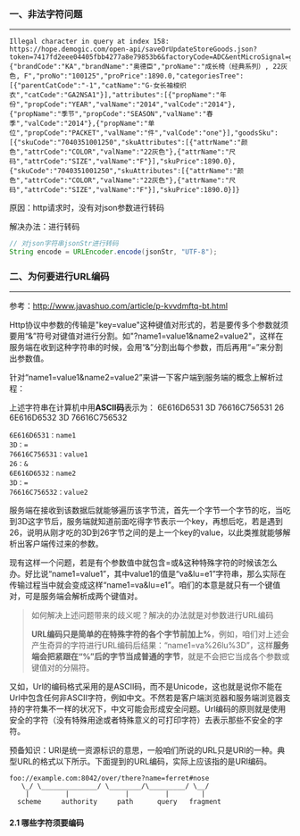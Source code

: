 ### 一、非法字符问题

---

```
Illegal character in query at index 158: https://hope.demogic.com/open-api/saveOrUpdateStoreGoods.json?token=7417fd2eee04405fbb4277a8e79853b6&factoryCode=ADC&entMicroSignal=gh_efb70add9010&goodsInfo={"brandCode":"KA","brandName":"奥德臣","proName":"成长椅（经典系列）, 22灰色, F","proNo":"100125","proPrice":1890.0,"categoriesTree":[{"parentCatCode":"-1","catName":"G-女长袖梭织衣","catCode":"GA2NSA1"}],"attributes":[{"propName":"年份","propCode":"YEAR","valName":"2014","valCode":"2014"},{"propName":"季节","propCode":"SEASON","valName":"春季","valCode":"2014"},{"propName":"单位","propCode":"PACKET","valName":"件","valCode":"one"}],"goodsSku":[{"skuCode":"7040351001250","skuAttributes":[{"attrName":"颜色","attrCode":"COLOR","valName":"22灰色"},{"attrName":"尺码","attrCode":"SIZE","valName":"F"}],"skuPrice":1890.0},{"skuCode":"7040351001250","skuAttributes":[{"attrName":"颜色","attrCode":"COLOR","valName":"22灰色"},{"attrName":"尺码","attrCode":"SIZE","valName":"F"}],"skuPrice":1890.0}]}
```

原因：http请求时，没有对json参数进行转码

解决办法：进行转码

```java
// 对json字符串jsonStr进行转码
String encode = URLEncoder.encode(jsonStr, "UTF-8");
```



### 二、为何要进行URL编码

---

参考：http://www.javashuo.com/article/p-kvvdmftq-bt.html

Http协议中参数的传输是"key=value"这种键值对形式的，若是要传多个参数就须要用“&”符号对键值对进行分割。如"?name1=value1&name2=value2"，这样在服务端在收到这种字符串的时候，会用“&”分割出每个参数，而后再用“=”来分割出参数值。

针对“name1=value1&name2=value2”来讲一下客户端到服务端的概念上解析过程：

上述字符串在计算机中用**ASCII码**表示为：
 6E616D6531 3D 76616C756531 26 6E616D6532 3D 76616C756532

```
6E616D6531：name1 
3D：= 
76616C756531：value1 
26：&
6E616D6532：name2 
3D：= 
76616C756532：value2
```

服务端在接收到该数据后就能够遍历该字节流，首先一个字节一个字节的吃，当吃到3D这字节后，服务端就知道前面吃得字节表示一个key，再想后吃，若是遇到26，说明从刚才吃的3D到26字节之间的是上一个key的value，以此类推就能够解析出客户端传过来的参数。

现有这样一个问题，若是有个参数值中就包含=或&这种特殊字符的时候该怎么办。好比说“name1=value1”，其中value1的值是“va&lu=e1”字符串，那么实际在传输过程当中就会变成这样“name1=va&lu=e1”。咱们的本意是就只有一个键值对，可是服务端会解析成两个键值对。

> 如何解决上述问题带来的歧义呢？解决的办法就是对参数进行URL编码
>
> **URL编码只是简单的在特殊字符的各个字节前加上%**，例如，咱们对上述会产生奇异的字符进行URL编码后结果：“name1=va%26lu%3D”，这样**服务端会把紧跟在“%”后的字节当成普通的字节**，就是不会把它当成各个参数或键值对的分隔符。

又如，Url的编码格式采用的是ASCII码，而不是Unicode，这也就是说你不能在Url中包含任何非ASCII字符，例如中文。不然若是客户端浏览器和服务端浏览器支持的字符集不一样的状况下，中文可能会形成安全问题。Url编码的原则就是使用安全的字符（没有特殊用途或者特殊意义的可打印字符）去表示那些不安全的字符。

预备知识：URI是统一资源标识的意思，一般咱们所说的URL只是URI的一种。典型URL的格式以下所示。下面提到的URL编码，实际上应该指的是URI编码。

```
foo://example.com:8042/over/there?name=ferret#nose
   \_/ \______________/ \________/\_________/ \__/
    |         |              |         |        |
  scheme     authority     path      query   fragment
```

#### 2.1 哪些字符须要编码



















